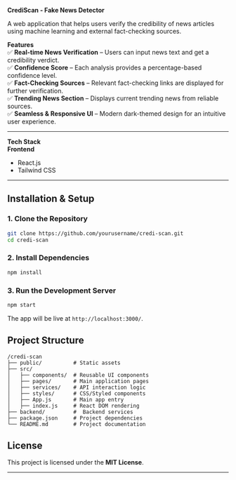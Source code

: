 **CrediScan - Fake News Detector**  

A web application that helps users verify the credibility of news articles using machine learning and external fact-checking sources.  

**Features**  
✅ **Real-time News Verification** – Users can input news text and get a credibility verdict.  
✅ **Confidence Score** – Each analysis provides a percentage-based confidence level.  
✅ **Fact-Checking Sources** – Relevant fact-checking links are displayed for further verification.  
✅ **Trending News Section** – Displays current trending news from reliable sources.  
✅ **Seamless & Responsive UI** – Modern dark-themed design for an intuitive user experience.  

---  

**Tech Stack**  
 **Frontend**  
- React.js  
- Tailwind CSS 
---  

## **Installation & Setup**  

### **1. Clone the Repository**  
```sh
git clone https://github.com/yourusername/credi-scan.git
cd credi-scan
```

### **2. Install Dependencies**  
```sh
npm install
```

### **3. Run the Development Server**  
```sh
npm start
```
The app will be live at `http://localhost:3000/`.  

## **Project Structure**  
```
/credi-scan
├── public/          # Static assets
├── src/
│   ├── components/  # Reusable UI components
│   ├── pages/       # Main application pages
│   ├── services/    # API interaction logic
│   ├── styles/      # CSS/Styled components
│   ├── App.js       # Main app entry
│   ├── index.js     # React DOM rendering
├── backend/         #  Backend services
├── package.json     # Project dependencies
└── README.md        # Project documentation
```

## **License**  
This project is licensed under the **MIT License**.  

---
